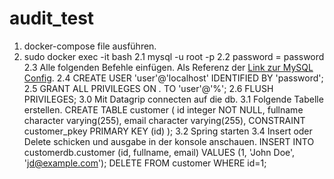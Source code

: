 # audit_test


1. docker-compose file ausführen.
2. sudo docker exec -it <Container-id> bash
2.1 mysql -u root -p
2.2 password = password
2.3 Alle folgenden Befehle einfügen. Als Referenz der [Link zur MySQL Config](https://debezium.io/documentation/reference/2.0/connectors/mysql.html#setting-up-mysql).
2.4 CREATE USER 'user'@'localhost' IDENTIFIED BY 'password';
2.5 GRANT ALL PRIVILEGES ON *.* TO 'user'@'%';
2.6 FLUSH PRIVILEGES;
3.0 Mit Datagrip connecten auf die db. 
3.1 Folgende Tabelle erstellen. 
CREATE TABLE customer
(
    id integer NOT NULL,
    fullname character varying(255),
    email character varying(255),
    CONSTRAINT customer_pkey PRIMARY KEY (id)
);
3.2 Spring starten
3.4 Insert oder Delete schicken und ausgabe in der konsole anschauen.
INSERT INTO customerdb.customer (id, fullname, email) VALUES (1, 'John Doe', 'jd@example.com');
DELETE FROM customer WHERE id=1;
